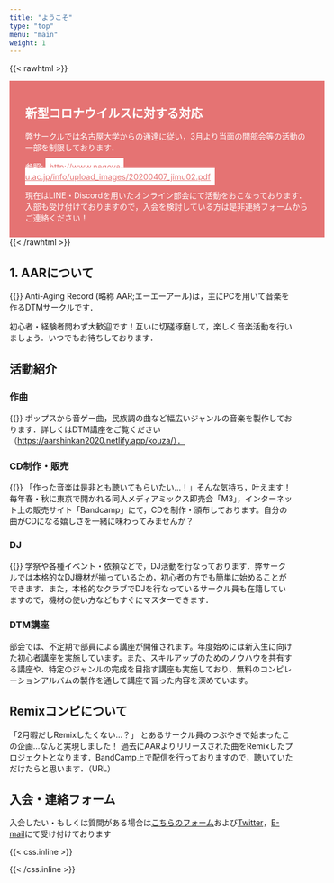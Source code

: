```yaml
---
title: "ようこそ"
type: "top"
menu: "main"
weight: 1
---
```


{{< rawhtml >}}
<div class="alert-hero card-shadow">

<h2> 新型コロナウイルスに対する対応</h2>
<p>弊サークルでは名古屋大学からの通達に従い，3月より当面の間部会等の活動の一部を制限しております．</p>
<p>参照: <a class="card-shadow" href="http://www.nagoya-u.ac.jp/info/upload_images/20200407_jimu02.pdf">http://www.nagoya-u.ac.jp/info/upload_images/20200407_jimu02.pdf</a></p>

<p>現在はLINE・Discordを用いたオンライン部会にて活動をおこなっております．入部も受け付けておりますので，入会を検討している方は是非連絡フォームからご連絡ください！</p>
</div>
{{< /rawhtml >}}

## 1. AARについて
{{<imgproc src="AAR_Logo.png" title="AARのロゴ" caption=""/>}}
Anti-Aging Record (略称 AAR;エーエーアール)は，主にPCを用いて音楽を作るDTMサークルです．

初心者・経験者問わず大歓迎です！互いに切磋琢磨して，楽しく音楽活動を行いましょう．いつでもお待ちしております．

## 活動紹介
### 作曲
<!-- {{< figure class="h-300px fig-block" src="dtm.png" title="" caption="">}} -->
{{<imgproc src="dtm.png" title="" caption=""/>}}
  ポップスから音ゲー曲，民族調の曲など幅広いジャンルの音楽を製作しております．詳しくはDTM講座をご覧ください（https://aarshinkan2020.netlify.app/kouza/）．

### CD制作・販売
<!-- {{< figure class="h-300px fig-block"  src="CD.jpeg" title="M3でのCD販売" caption="">}} -->
{{<imgproc src="CD.jpeg" title="M3でのCD販売" caption=""/>}}
「作った音楽は是非とも聴いてもらいたい…！」そんな気持ち，叶えます！
毎年春・秋に東京で開かれる同人メディアミックス即売会「M3」，インターネット上の販売サイト「Bandcamp」にて，CDを制作・頒布しております。自分の曲がCDになる嬉しさを一緒に味わってみませんか？

### DJ
<!-- {{< figure src="dj.png" title="" caption="" width="100%" >}} -->
{{<imgproc src="dj.png" title="" caption="画像はイメージです"/>}}
学祭や各種イベント・依頼などで，DJ活動を行なっております．弊サークルでは本格的なDJ機材が揃っているため，初心者の方でも簡単に始めることができます．また，本格的なクラブでDJを行なっているサークル員も在籍していますので，機材の使い方などもすぐにマスターできます．


### DTM講座

部会では、不定期で部員による講座が開催されます。年度始めには新入生に向けた初心者講座を実施しています。また、スキルアップのためのノウハウを共有する講座や、特定のジャンルの完成を目指す講座も実施しており、無料のコンピレーションアルバムの製作を通して講座で習った内容を深めています。

## Remixコンピについて
「2月暇だしRemixしたくない…？」
とあるサークル員のつぶやきで始まったこの企画…なんと実現しました！
過去にAARよりリリースされた曲をRemixしたプロジェクトとなります．BandCamp上で配信を行っておりますので，聴いていただけたらと思います．（URL）

## 入会・連絡フォーム
入会したい・もしくは質問がある場合は[こちらのフォーム]()および[Twitter]()，[E-mail](mailto:antiagingrecord@gmail.com)にて受け付けております

{{< css.inline >}}
<style>
.alert-hero {
  background: #E57373;
  /* border:solid 1px #d63447; */
  /* border-radius:5px; */
  padding: 0.8em 2em;
  color:#fff;
  width: 100%;
  height: auto;
  
}
.alert-hero p{
  color: #fff;
}
.alert-hero a{
  padding: 0.5em;
  background-color:#fff;
  color:#E57373;
  transition: 0.6s ease;
}
.alert-hero a:hover{
  text-decoration: none;
  background-color:#eee;
  color:#E57373;
  transition: 0.6s ease;
}

</style>
{{< /css.inline >}}